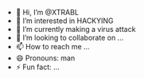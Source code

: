 - 👋 Hi, I’m @XTRABL
- 👀 I’m interested in HACKYING
- 🌱 I’m currently making a virus attack
- 💞️ I’m looking to collaborate on ...
- 📫 How to reach me ...
- 😄 Pronouns: man 
- ⚡ Fun fact: ...

<!---
XTRABL/XTRABL is a ✨ special ✨ repository because its `README.md` (this file) appears on your GitHub profile.
You can click the Preview link to take a look at your changes.
--->
